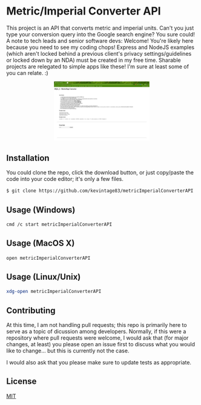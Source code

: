 # Metric/Imperial Converter API
This project is an API that converts metric and imperial units. Can't you just type your conversion query into the Google search engine? You sure could! A note to tech leads and senior software devs: Welcome! You're likely here because you need to see my coding chops! Express and NodeJS examples (which aren't locked behind a previous client's privacy settings/guidelines or locked down by an NDA) must be created in my free time. Sharable projects are relegated to simple apps like these! I'm sure at least some of you can relate. :)

<p align="center">
  <img src="9D04C0DD-AAAB-4D3A-8D99-5855666C6797.jpeg" width=50%/>
  </p>



## Installation
You could clone the repo, click the download button, or just copy/paste the code into your code editor; it's only a few files. 

```bash
$ git clone https://github.com/kevintage83/metricImperialConverterAPI
```

## Usage (Windows)
```bash
cmd /c start metricImperialConverterAPI
```

## Usage (MacOS X)
```bash
open metricImperialConverterAPI
```

## Usage (Linux/Unix)
```bash
xdg-open metricImperialConverterAPI
```

## Contributing
At this time, I am not handling pull requests; this repo is primarily here to serve as a topic of dicussion among developers. Normally, if this were a repository where pull requests were welcome, I would ask that (for major changes, at least) you please open an issue first to discuss what you would like to change... but this is currently not the case.

I would also ask that you please make sure to update tests as appropriate.

## License
[MIT](https://choosealicense.com/licenses/mit/)
